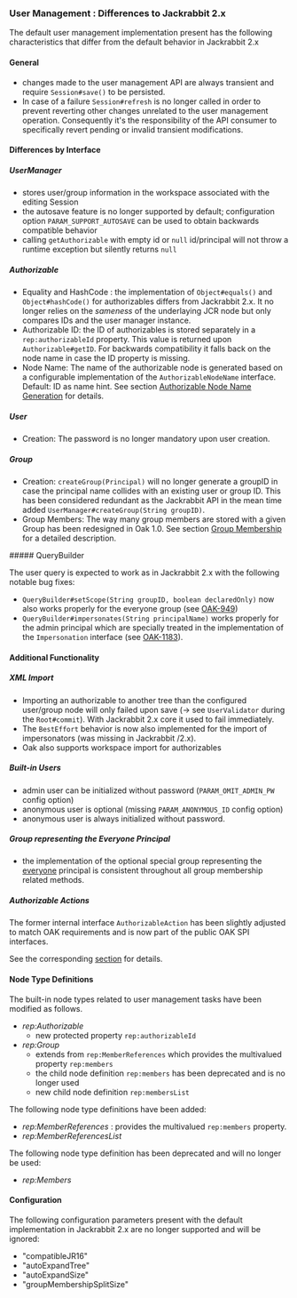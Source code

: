 <!--
   Licensed to the Apache Software Foundation (ASF) under one or more
   contributor license agreements.  See the NOTICE file distributed with
   this work for additional information regarding copyright ownership.
   The ASF licenses this file to You under the Apache License, Version 2.0
   (the "License"); you may not use this file except in compliance with
   the License.  You may obtain a copy of the License at

       http://www.apache.org/licenses/LICENSE-2.0

   Unless required by applicable law or agreed to in writing, software
   distributed under the License is distributed on an "AS IS" BASIS,
   WITHOUT WARRANTIES OR CONDITIONS OF ANY KIND, either express or implied.
   See the License for the specific language governing permissions and
   limitations under the License.
  -->
### User Management : Differences to Jackrabbit 2.x

The default user management implementation present has the following characteristics
that differ from the default behavior in Jackrabbit 2.x

#### General

* changes made to the user management API are always transient and require `Session#save()` to be persisted.
* In case of a failure `Session#refresh` is no longer called in order to prevent
reverting other changes unrelated to the user management operation. Consequently
it's the responsibility of the API consumer to specifically revert pending or
invalid transient modifications.

#### Differences by Interface

##### UserManager

- stores user/group information in the workspace associated with the editing Session
- the autosave feature is no longer supported by default; configuration option
  `PARAM_SUPPORT_AUTOSAVE` can be used to obtain backwards compatible behavior
- calling `getAuthorizable` with empty id or `null` id/principal will not throw
  a runtime exception but silently returns `null`

##### Authorizable

* Equality and HashCode : the implementation of `Object#equals()` and `Object#hashCode()` for
  authorizables differs from Jackrabbit 2.x. It no longer relies on the _sameness_ of
  the underlaying JCR node but only compares IDs and the user manager instance.
* Authorizable ID: the ID of authorizables is stored separately in a `rep:authorizableId` property.
  This value is returned upon `Authorizable#getID`. For backwards compatibility
  it falls back on the node name in case the ID property is missing.
* Node Name: The name of the authorizable node is generated based on a configurable implementation
  of the `AuthorizableNodeName` interface. Default: ID as name hint.
  See section [Authorizable Node Name Generation](authorizablenodename.html) for details.

##### User

* Creation: The password is no longer mandatory upon user creation.

##### Group

* Creation: `createGroup(Principal)` will no longer generate a groupID in case the principal
  name collides with an existing user or group ID. This has been considered redundant
  as the Jackrabbit API in the mean time added `UserManager#createGroup(String groupID)`.
* Group Members: The way many group members are stored with a given Group has been redesigned
  in Oak 1.0. See section [Group Membership](membership.html) for a detailed description.

<a name="query"/>
##### QueryBuilder

The user query is expected to work as in Jackrabbit 2.x with the following notable
bug fixes:

* `QueryBuilder#setScope(String groupID, boolean declaredOnly)` now also works properly
  for the everyone group (see [OAK-949])
* `QueryBuilder#impersonates(String principalName)` works properly for the admin
  principal which are specially treated in the implementation of the `Impersonation`
  interface (see [OAK-1183]).

#### Additional Functionality

##### XML Import

* Importing an authorizable to another tree than the configured user/group node 
  will only failed upon save (-> see `UserValidator` during the `Root#commit`). 
  With Jackrabbit 2.x core it used to fail immediately.
* The `BestEffort` behavior is now also implemented for the import of impersonators (was missing in Jackrabbit /2.x).
* Oak also supports workspace import for authorizables

##### Built-in Users

- admin user can be initialized without password (`PARAM_OMIT_ADMIN_PW` config option)
- anonymous user is optional (missing `PARAM_ANONYMOUS_ID` config option)
- anonymous user is always initialized without password.

##### Group representing the Everyone Principal

- the implementation of the optional special group representing the [everyone] principal is consistent throughout all group membership related methods.

##### Authorizable Actions
The former internal interface `AuthorizableAction` has been slightly adjusted to
match OAK requirements and is now part of the public OAK SPI interfaces.

See the corresponding [section](authorizableaction.html) for details.

#### Node Type Definitions

The built-in node types related to user management tasks have been modified as follows.

- *rep:Authorizable*
    - new protected property `rep:authorizableId`
- *rep:Group*
    - extends from `rep:MemberReferences` which provides the multivalued property `rep:members`
    - the child node definition `rep:members` has been deprecated and is no longer used
    - new child node definition `rep:membersList`

The following node type definitions have been added:

- *rep:MemberReferences* : provides the multivalued `rep:members` property.
- *rep:MemberReferencesList*

The following node type definition has been deprecated and will no longer be used:

- *rep:Members*

#### Configuration

The following configuration parameters present with the default implementation
in Jackrabbit 2.x are no longer supported and will be ignored:

* "compatibleJR16"
* "autoExpandTree"
* "autoExpandSize"
* "groupMembershipSplitSize"

<!-- hidden references -->

[OAK-949]: https://issues.apache.org/jira/browse/OAK-949
[OAK-1183]: https://issues.apache.org/jira/browse/OAK-1183
[everyone]: /oak/docs/apidocs/org/apache/jackrabbit/oak/spi/security/principal/EveryonePrincipal.html
